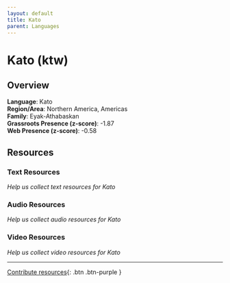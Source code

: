 ```yaml
---
layout: default
title: Kato
parent: Languages
---
```


# Kato (ktw)

## Overview

**Language**: Kato  
**Region/Area**: Northern America, Americas  
**Family**: Eyak-Athabaskan  
**Grassroots Presence (z-score)**: -1.87  
**Web Presence (z-score)**: -0.58  

## Resources

### Text Resources
*Help us collect text resources for Kato*

### Audio Resources
*Help us collect audio resources for Kato*

### Video Resources
*Help us collect video resources for Kato*

---

[Contribute resources](https://forms.office.com/e/1SfLJx3u1r){: .btn .btn-purple }
